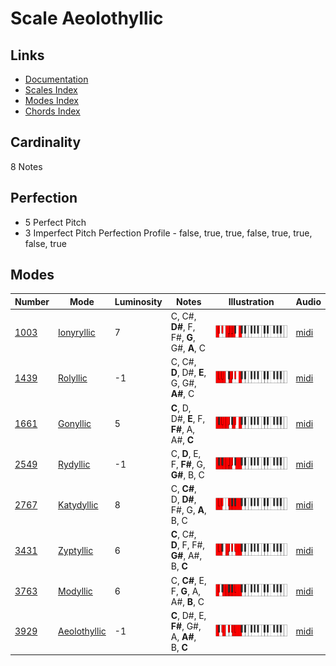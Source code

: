 # Scale Aeolothyllic

## Links

- [Documentation](README.md)
- [Scales Index](Scales.md)
- [Modes Index](Modes.md)
- [Chords Index](Chords.md)

## Cardinality

8 Notes

## Perfection

- 5 Perfect Pitch
- 3 Imperfect Pitch
Perfection Profile - false, true, true, false, true, true, false, true

## Modes

| Number | Mode | Luminosity | Notes | Illustration | Audio |
|--------|------|------------|-------|--------------|-------|
| [1003](https://ianring.com/musictheory/scales/1003) | [Ionyryllic](ModeIonyryllic.md) | 7 | C, C#, **D#**, F, F#, **G**, G#, **A**, C | ![CNaturalIonyryllic](ModeCNaturalIonyryllic.png) | [midi](https://github.com/edipermadi/music/blob/main/docs/ModeCNaturalIonyryllic.mid?raw=true) | 
| [1439](https://ianring.com/musictheory/scales/1439) | [Rolyllic](ModeRolyllic.md) | -1 | C, C#, **D**, D#, **E**, G, G#, **A#**, C | ![CNaturalRolyllic](ModeCNaturalRolyllic.png) | [midi](https://github.com/edipermadi/music/blob/main/docs/ModeCNaturalRolyllic.mid?raw=true) | 
| [1661](https://ianring.com/musictheory/scales/1661) | [Gonyllic](ModeGonyllic.md) | 5 | **C**, D, D#, **E**, F, **F#**, A, A#, **C** | ![CNaturalGonyllic](ModeCNaturalGonyllic.png) | [midi](https://github.com/edipermadi/music/blob/main/docs/ModeCNaturalGonyllic.mid?raw=true) | 
| [2549](https://ianring.com/musictheory/scales/2549) | [Rydyllic](ModeRydyllic.md) | -1 | C, **D**, E, F, **F#**, G, **G#**, B, C | ![CNaturalRydyllic](ModeCNaturalRydyllic.png) | [midi](https://github.com/edipermadi/music/blob/main/docs/ModeCNaturalRydyllic.mid?raw=true) | 
| [2767](https://ianring.com/musictheory/scales/2767) | [Katydyllic](ModeKatydyllic.md) | 8 | C, **C#**, D, **D#**, F#, G, **A**, B, C | ![CNaturalKatydyllic](ModeCNaturalKatydyllic.png) | [midi](https://github.com/edipermadi/music/blob/main/docs/ModeCNaturalKatydyllic.mid?raw=true) | 
| [3431](https://ianring.com/musictheory/scales/3431) | [Zyptyllic](ModeZyptyllic.md) | 6 | **C**, C#, **D**, F, F#, **G#**, A#, B, **C** | ![CNaturalZyptyllic](ModeCNaturalZyptyllic.png) | [midi](https://github.com/edipermadi/music/blob/main/docs/ModeCNaturalZyptyllic.mid?raw=true) | 
| [3763](https://ianring.com/musictheory/scales/3763) | [Modyllic](ModeModyllic.md) | 6 | C, **C#**, E, F, **G**, A, A#, **B**, C | ![CNaturalModyllic](ModeCNaturalModyllic.png) | [midi](https://github.com/edipermadi/music/blob/main/docs/ModeCNaturalModyllic.mid?raw=true) | 
| [3929](https://ianring.com/musictheory/scales/3929) | [Aeolothyllic](ModeAeolothyllic.md) | -1 | **C**, D#, E, **F#**, G#, A, **A#**, B, **C** | ![CNaturalAeolothyllic](ModeCNaturalAeolothyllic.png) | [midi](https://github.com/edipermadi/music/blob/main/docs/ModeCNaturalAeolothyllic.mid?raw=true) | 
